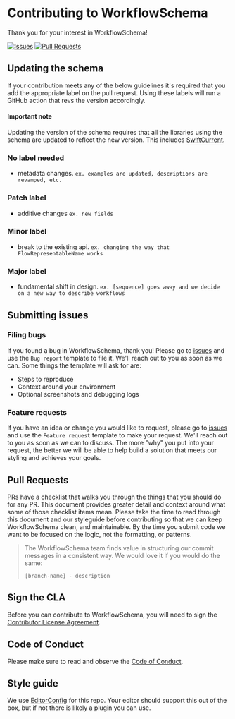 # Contributing to WorkflowSchema
Thank you for your interest in WorkflowSchema!

[![Issues](https://img.shields.io/github/issues/wwt/WorkflowSchema?color=bright-green)](https://github.com/wwt/WorkflowSchema/issues)
[![Pull Requests](https://img.shields.io/github/issues-pr/wwt/WorkflowSchema?color=bright-green)](https://github.com/wwt/WorkflowSchema/pulls)

## Updating the schema
If your contribution meets any of the below guidelines it's required that you add the appropriate label on the pull request.
Using these labels will run a GitHub action that revs the version accordingly.

#### Important note
Updating the version of the schema requires that all the libraries using the schema are updated to reflect the new version.
This includes [SwiftCurrent](https://github.com/wwt/SwiftCurrent).

### No label needed
- metadata changes. `ex. examples are updated, descriptions are revamped, etc.`

### Patch label
- additive changes `ex. new fields`

### Minor label
- break to the existing api. `ex. changing the way that FlowRepresentableName works`

### Major label
- fundamental shift in design. `ex. [sequence] goes away and we decide on a new way to describe workflows`

## Submitting issues
### Filing bugs
If you found a bug in WorkflowSchema, thank you!  Please go to [issues](https://github.com/wwt/WorkflowSchema/issues/new/choose) and use the `Bug report` template to file it.  We'll reach out to you as soon as we can.  Some things the template will ask for are:
- Steps to reproduce
- Context around your environment
- Optional screenshots and debugging logs

### Feature requests
If you have an idea or change you would like to request, please go to [issues](https://github.com/wwt/WorkflowSchema/issues/new/choose) and use the `Feature request` template to make your request.  We'll reach out to you as soon as we can to discuss.  The more "why" you put into your request, the better we will be able to help build a solution that meets our styling and achieves your goals.

## Pull Requests
PRs have a checklist that walks you through the things that you should do for any PR. This document provides greater detail and context around what some of those checklist items mean. Please take the time to read through this document and our styleguide before contributing so that we can keep WorkflowSchema clean, and maintainable. By the time you submit code we want to be focused on the logic, not the formatting, or patterns.

> The WorkflowSchema team finds value in structuring our commit messages in a consistent way. We would love it if you would do the same:
>
> ```[branch-name] - description```

## Sign the CLA

Before you can contribute to WorkflowSchema, you will need to sign the [Contributor License Agreement](https://cla-assistant.io/wwt/WorkflowSchema).

## Code of Conduct

Please make sure to read and observe the [Code of Conduct](CODE_OF_CONDUCT.md).

## Style guide
We use [EditorConfig](https://editorconfig.org) for this repo. Your editor should support this out of the box, but if not there is likely a plugin you can use.
